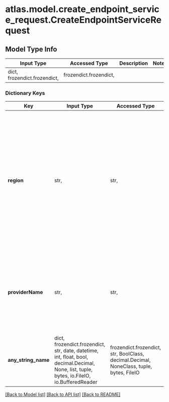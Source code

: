 # atlas.model.create_endpoint_service_request.CreateEndpointServiceRequest

## Model Type Info
Input Type | Accessed Type | Description | Notes
------------ | ------------- | ------------- | -------------
dict, frozendict.frozendict,  | frozendict.frozendict,  |  | 

### Dictionary Keys
Key | Input Type | Accessed Type | Description | Notes
------------ | ------------- | ------------- | ------------- | -------------
**region** | str,  | str,  | Cloud provider region in which you want to create the private endpoint service. Regions accepted as values differ for [Amazon Web Services](https://docs.atlas.mongodb.com/reference/amazon-aws/), [Google Cloud Platform](https://docs.atlas.mongodb.com/reference/google-gcp/), and [Microsoft Azure](https://docs.atlas.mongodb.com/reference/microsoft-azure/). | 
**providerName** | str,  | str,  | Human-readable label that identifies the cloud service provider for which you want to create the private endpoint service. | must be one of ["AWS", "AZURE", "GCP", ] 
**any_string_name** | dict, frozendict.frozendict, str, date, datetime, int, float, bool, decimal.Decimal, None, list, tuple, bytes, io.FileIO, io.BufferedReader | frozendict.frozendict, str, BoolClass, decimal.Decimal, NoneClass, tuple, bytes, FileIO | any string name can be used but the value must be the correct type | [optional]

[[Back to Model list]](../../README.md#documentation-for-models) [[Back to API list]](../../README.md#documentation-for-api-endpoints) [[Back to README]](../../README.md)

